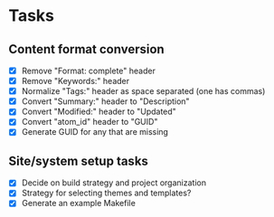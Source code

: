 # Tasks

## Content format conversion
* [x] Remove "Format: complete" header
* [x] Remove "Keywords:" header
* [x] Normalize "Tags:" header as space separated (one has commas)
* [x] Convert "Summary:" header to "Description"
* [x] Convert "Modified:" header to "Updated"
* [x] Convert "atom_id" header to "GUID"
* [x] Generate GUID for any that are missing

## Site/system setup tasks

* [x] Decide on build strategy and project organization
* [x] Strategy for selecting themes and templates?
* [x] Generate an example Makefile
